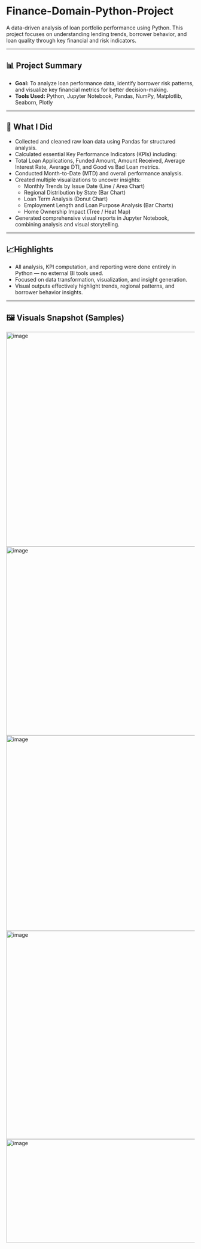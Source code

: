 # Finance-Domain-Python-Project
A data-driven analysis of loan portfolio performance using Python. This project focuses on understanding lending trends, borrower behavior, and loan quality through key financial and risk indicators.

---

## 📊 Project Summary
- **Goal:** To analyze loan performance data, identify borrower risk patterns, and visualize key financial metrics for better decision-making.
- **Tools Used:** Python, Jupyter Notebook, Pandas, NumPy, Matplotlib, Seaborn, Plotly

---

## 🧠 What I Did

- Collected and cleaned raw loan data using Pandas for structured analysis.
- Calculated essential Key Performance Indicators (KPIs) including:
- Total Loan Applications, Funded Amount, Amount Received, Average Interest Rate, Average DTI, and Good vs Bad Loan metrics.
- Conducted Month-to-Date (MTD) and overall performance analysis.
- Created multiple visualizations to uncover insights:
  - Monthly Trends by Issue Date (Line / Area Chart)
  - Regional Distribution by State (Bar Chart)
  - Loan Term Analysis (Donut Chart)
  - Employment Length and Loan Purpose Analysis (Bar Charts)
  - Home Ownership Impact (Tree / Heat Map)
- Generated comprehensive visual reports in Jupyter Notebook, combining analysis and visual storytelling.

---

## 📈Highlights

- All analysis, KPI computation, and reporting were done entirely in Python — no external BI tools used.
- Focused on data transformation, visualization, and insight generation.
- Visual outputs effectively highlight trends, regional patterns, and borrower behavior insights.

---

## 🖼️ Visuals Snapshot (Samples)
<img width="940" height="572" alt="image" src="https://github.com/user-attachments/assets/49736685-f832-4eb6-8c41-e3f2b9a79575" />
<img width="626" height="503" alt="image" src="https://github.com/user-attachments/assets/e69faad2-883f-45eb-a0ca-56cccde02f99" />
<img width="940" height="521" alt="image" src="https://github.com/user-attachments/assets/911625c2-0407-400b-896e-50621a0c2761" />
<img width="940" height="555" alt="image" src="https://github.com/user-attachments/assets/d9b99027-a308-4c21-8cc4-f5b254216631" />
<img width="940" height="276" alt="image" src="https://github.com/user-attachments/assets/569284e3-8d3a-4a5f-881e-12d37891d1bd" />



